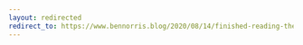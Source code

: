 ```yaml
---
layout: redirected
redirect_to: https://www.bennorris.blog/2020/08/14/finished-reading-the.html
---
```

